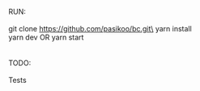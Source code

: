 

RUN:\
\
git clone https://github.com/pasikoo/bc.git\
yarn install\
yarn dev OR yarn start\
\
\
TODO:\
\
Tests
